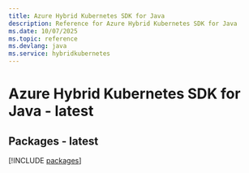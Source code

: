 ```yaml
---
title: Azure Hybrid Kubernetes SDK for Java
description: Reference for Azure Hybrid Kubernetes SDK for Java
ms.date: 10/07/2025
ms.topic: reference
ms.devlang: java
ms.service: hybridkubernetes
---
```

# Azure Hybrid Kubernetes SDK for Java - latest
## Packages - latest
[!INCLUDE [packages](hybrid-kubernetes-index.md)]